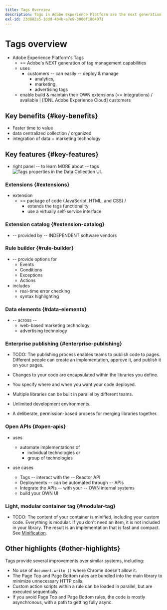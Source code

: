 ```yaml
---
title: Tags Overview
description: Tags in Adobe Experience Platform are the next generation of tag management capabilities from Adobe. Tags give customers a simple way to deploy and manage all of the analytics, marketing, and advertising tags necessary to power relevant customer experiences.
exl-id: 23d882a5-1ddd-404b-a7e9-3000f1804971
---
```

# Tags overview

* Adobe Experience Platform's Tags
  * == Adobe's NEXT generation of tag management capabilities
  * uses
    * customers -- can easily -- deploy & manage
      * analytics,
      * marketing,
      * advertising tags
  * enable build & maintain their OWN extensions (== integrations) / available | [!DNL Adobe Experience Cloud] customers

## Key benefits {#key-benefits}

* Faster time to value
* data centralized collection / organized
* integration of data + marketing technology

## Key features {#key-features}

* right panel -- to learn MORE about -- tags
  ![Tags properties in the Data Collection UI.](./images/ui/tags-overview/tags-properties.png)

### Extensions {#extensions}

* extension
  * == package of code (JavaScript, HTML, and CSS) / 
    * extends the tags functionality
    * use a virtually self-service interface

### Extension catalog {#extension-catalog}

* -- provided by -- INDEPENDENT software vendors

### Rule builder {#rule-builder}

* -- provide options for
  * Events
  * Conditions
  * Exceptions
  * Actions
* includes
  * real-time error checking
  * syntax highlighting

### Data elements {#data-elements}

* -- across -- 
  * web-based marketing technology
  * advertising technology

### Enterprise publishing {#enterprise-publishing}

* TODO:
The publishing process enables teams to publish code to pages. 
Different people can create an implementation, approve it, and publish it on your pages.

* Changes to your code are encapsulated within the libraries you define.
* You specify where and when you want your code deployed.
* Multiple libraries can be built in parallel by different teams.
* Unlimited development environments.
* A deliberate, permission-based process for merging libraries together.

### Open APIs {#open-apis}

* uses
  * automate implementations of 
    * individual technologies or
    * group of technologies

* use cases
  * Tags -- interact with the -- Reactor API
  * Deployments -- can be automated through -- APIs
  * Integrate the APIs -- with your -- OWN internal systems
  * build your OWN UI 

### Light, modular container tag {#modular-tag}

* TODO:
The content of your container is minified, including your custom code.
 Everything is modular.
 If you don't need an item, it is not included in your library.
 The result is an implementation that is fast and compact.
 See [Minification](./ui/publishing/builds.md).

## Other highlights {#other-highlights}

Tags provide several improvements over similar systems, including:

* No use of `document.write ()` where Chrome doesn't allow it.
* The Page Top and Page Bottom rules are bundled into the main library to minimize unnecessary HTTP calls.
* Custom action scripts within a rule can be loaded in parallel, but are executed sequentially.
* If you avoid Page Top and Page Bottom rules, the code is mostly asynchronous, with a path to getting fully async.

